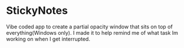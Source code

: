 # StickyNotes
Vibe coded app to create a partial opacity window that sits on top of everything(Windows only). I made it to help remind me of what task Im working on when I get interrupted.
